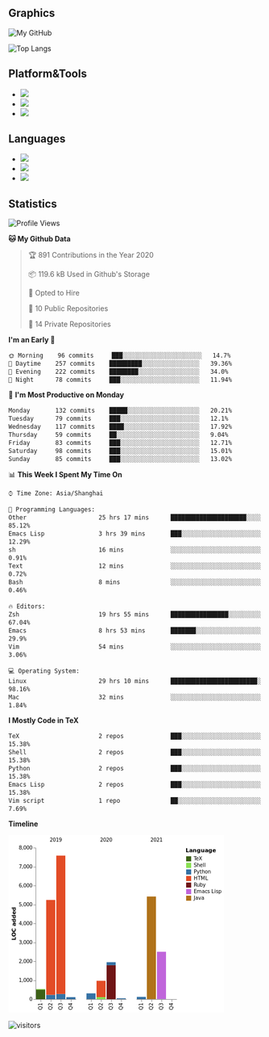 ## Graphics

![My GitHub](https://github-readme-stats.vercel.app/api?username=SteamedFish&count_private=true&show_icons=true&theme=buefy&include_all_commits=false)

![Top Langs](https://github-readme-stats.vercel.app/api/top-langs/?username=SteamedFish&theme=buefy&hide=ruby&count_private=true&show_icons=true&layout=compact)

## Platform&Tools

* [![](https://img.shields.io/badge/ArchLinux--purple?style=flat-square&logo=ArchLinux)](https://www.archlinux.org/)
* [![](https://img.shields.io/badge/Gentoo-testing-purple?style=flat-square&logo=Gentoo)](https://www.gentoo.org/)
* [![](https://img.shields.io/badge/Doom%20Emacs-28-blue?style=flat-square&logo=Gnu%20emacs&logoColor=white)](https://www.gnu.org/software/emacs/)

## Languages

* [![](https://img.shields.io/badge/-Python-3776AB?style=flat-square&logo=python&logoColor=white)](https://www.python.org/)
* [![](https://img.shields.io/badge/-Bash-00ADD8?style=flat-square&logo=Gnu-bash&logoColor=white)](https://www.gnu.org/software/bash/)
* [![](https://img.shields.io/badge/-Go-00ADD8?style=flat-square&logo=go&logoColor=white)](https://golang.org/)

## Statistics

<!--START_SECTION:waka-->
![Profile Views](http://img.shields.io/badge/Profile%20Views-1-blue)

**🐱 My Github Data** 

> 🏆 891 Contributions in the Year 2020
 > 
> 📦 119.6 kB Used in Github's Storage 
 > 
> 💼 Opted to Hire
 > 
> 📜 10 Public Repositories
 > 
> 🔑 14 Private Repositories 

**I'm an Early 🐤** 

```text
🌞 Morning    96 commits     ███░░░░░░░░░░░░░░░░░░░░░░   14.7% 
🌆 Daytime    257 commits    █████████░░░░░░░░░░░░░░░░   39.36% 
🌃 Evening    222 commits    ████████░░░░░░░░░░░░░░░░░   34.0% 
🌙 Night      78 commits     ███░░░░░░░░░░░░░░░░░░░░░░   11.94%

```
📅 **I'm Most Productive on Monday** 

```text
Monday       132 commits    █████░░░░░░░░░░░░░░░░░░░░   20.21% 
Tuesday      79 commits     ███░░░░░░░░░░░░░░░░░░░░░░   12.1% 
Wednesday    117 commits    ████░░░░░░░░░░░░░░░░░░░░░   17.92% 
Thursday     59 commits     ██░░░░░░░░░░░░░░░░░░░░░░░   9.04% 
Friday       83 commits     ███░░░░░░░░░░░░░░░░░░░░░░   12.71% 
Saturday     98 commits     ███░░░░░░░░░░░░░░░░░░░░░░   15.01% 
Sunday       85 commits     ███░░░░░░░░░░░░░░░░░░░░░░   13.02%

```


📊 **This Week I Spent My Time On** 

```text
⌚︎ Time Zone: Asia/Shanghai

💬 Programming Languages: 
Other                    25 hrs 17 mins      █████████████████████░░░░   85.12% 
Emacs Lisp               3 hrs 39 mins       ███░░░░░░░░░░░░░░░░░░░░░░   12.29% 
sh                       16 mins             ░░░░░░░░░░░░░░░░░░░░░░░░░   0.91% 
Text                     12 mins             ░░░░░░░░░░░░░░░░░░░░░░░░░   0.72% 
Bash                     8 mins              ░░░░░░░░░░░░░░░░░░░░░░░░░   0.46%

🔥 Editors: 
Zsh                      19 hrs 55 mins      ████████████████░░░░░░░░░   67.04% 
Emacs                    8 hrs 53 mins       ███████░░░░░░░░░░░░░░░░░░   29.9% 
Vim                      54 mins             ░░░░░░░░░░░░░░░░░░░░░░░░░   3.06%

💻 Operating System: 
Linux                    29 hrs 10 mins      ████████████████████████░   98.16% 
Mac                      32 mins             ░░░░░░░░░░░░░░░░░░░░░░░░░   1.84%

```

**I Mostly Code in TeX** 

```text
TeX                      2 repos             ███░░░░░░░░░░░░░░░░░░░░░░   15.38% 
Shell                    2 repos             ███░░░░░░░░░░░░░░░░░░░░░░   15.38% 
Python                   2 repos             ███░░░░░░░░░░░░░░░░░░░░░░   15.38% 
Emacs Lisp               2 repos             ███░░░░░░░░░░░░░░░░░░░░░░   15.38% 
Vim script               1 repo              ██░░░░░░░░░░░░░░░░░░░░░░░   7.69%

```


**Timeline**

![Chart not found](https://github.com/SteamedFish/SteamedFish/blob/master/charts/bar_graph.png) 


<!--END_SECTION:waka-->

![visitors](https://visitor-badge.laobi.icu/badge?page_id=SteamedFish.SteamedFish)
